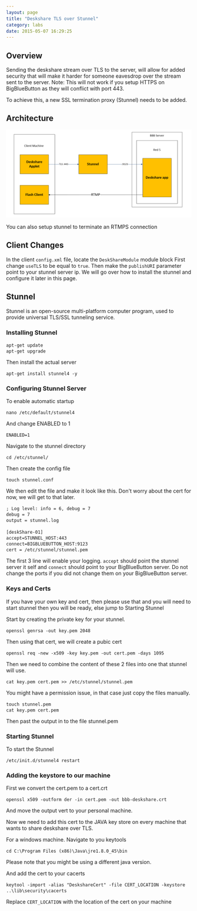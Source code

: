 ```yaml
---
layout: page
title: "Deskshare TLS over Stunnel"
category: labs
date: 2015-05-07 16:29:25
---
```


## Overview

Sending the deskshare stream over TLS to the server, will allow for added security that will make it harder for someone eavesdrop over the stream sent to the server.  Note: This will not work if you setup HTTPS on BigBlueButton as they will conflict with port 443.

To achieve this, a new SSL termination proxy (Stunnel) needs to be added.

## Architecture

![Architecture Overview](/images/deskshare_tls.png)

You can also setup stunnel to terminate an RTMPS connection

## Client Changes

In the client `config.xml` file, locate the `DeskShareModule` module block
First change `useTLS` to be equal to `true`. Then make the `publishURI` parameter point to your stunnel server ip. We will go over how to install the stunnel and configure it later in this page. 

## Stunnel

Stunnel is an open-source multi-platform computer program, used to provide universal TLS/SSL tunneling service.

### Installing Stunnel

```
apt-get update
apt-get upgrade
```

Then install the actual server

```
apt-get install stunnel4 -y
```

### Configuring Stunnel Server

To enable automatic startup

```
nano /etc/default/stunnel4
```

And change ENABLED to 1

```
ENABLED=1
```


Navigate to the stunnel directory

```
cd /etc/stunnel/
```

Then create the config file

```
touch stunnel.conf
```

We then edit the file and make it look like this.
Don't worry about the cert for now, we will get to that later.

```
; Log level: info = 6, debug = 7
debug = 7
output = stunnel.log

[deskShare-01]
accept=STUNNEL_HOST:443
connect=BIGBLUEBUTTON_HOST:9123
cert = /etc/stunnel/stunnel.pem
```

The first 3 line will enable your logging.
`accept` should point the stunnel server it self and `connect` should point to your BigBlueButton server. Do not change the ports if you did not change them on your BigBlueButton server.

### Keys and Certs

If you have your own key and cert, then please use that and you will need to start stunnel then you will be ready, else jump to Starting Stunnel

Start by creating the private key for your stunnel.

```
openssl genrsa -out key.pem 2048
```

Then using that cert, we will create a pubic cert

```
openssl req -new -x509 -key key.pem -out cert.pem -days 1095
```

Then we need to combine the content of these 2 files into one that stunnel will use.

```
cat key.pem cert.pem >> /etc/stunnel/stunnel.pem
```

You might have a permission issue, in that case just copy the files manually.

```
touch stunnel.pem
cat key.pem cert.pem
```

Then past the output in to the file stunnel.pem

### Starting Stunnel

To start the Stunnel

```
/etc/init.d/stunnel4 restart
```

### Adding the keystore to our machine

First we convert the cert.pem to a cert.crt

```
openssl x509 -outform der -in cert.pem -out bbb-deskshare.crt
```

And move the output vert to your personal machine.

Now we need to add this cert to the JAVA key store on every machine that wants to share deskshare over TLS.

For a windows machine. Navigate to you keytools

```
cd C:\Program Files (x86)\Java\jre1.8.0_45\bin
```
Please note that you might be using a different java version.

And add the cert to your cacerts

```
keytool -import -alias "DeskshareCert" -file CERT_LOCATION -keystore ..\lib\security\cacerts
```

Replace `CERT_LOCATION` with the location of the cert on your machine

